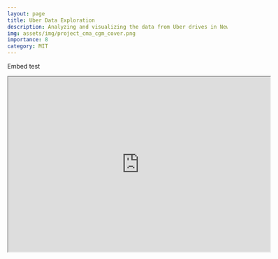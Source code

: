 ```yaml
---
layout: page
title: Uber Data Exploration
description: Analyzing and visualizing the data from Uber drives in New York City.
img: assets/img/project_cma_cgm_cover.png
importance: 8
category: MIT
---
```




Embed test

<iframe src="https://www.maximewolf.com/projects/uber.html" width="600" height="400"></iframe>
